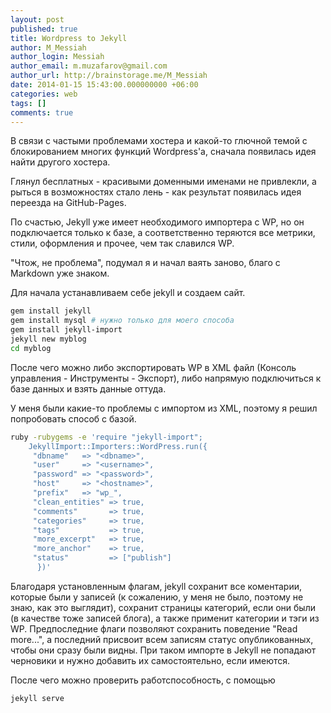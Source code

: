 ```yaml
---
layout: post
published: true
title: Wordpress to Jekyll
author: M_Messiah
author_login: Messiah
author_email: m.muzafarov@gmail.com
author_url: http://brainstorage.me/M_Messiah
date: 2014-01-15 15:43:00.000000000 +06:00
categories: web
tags: []
comments: true
---
```


В связи с частыми проблемами хостера и какой-то глючной темой с блокированием многих функций Wordpress'а, сначала появилась идея найти другого хостера.

Глянул бесплатных - красивыми доменными именами не привлекли, а рыться в возможностях стало лень - как результат появилась идея переезда на GitHub-Pages.

По счастью, Jekyll уже имеет необходимого импортера с WP, но он подключается только к базе, а соответственно теряются все метрики, стили, оформления и прочее, чем так славился WP.

"Чтож, не проблема", подумал я и начал ваять заново, благо с Markdown уже знаком.

<!--more-->

Для начала устанавливаем себе jekyll и создаем сайт.

```bash
gem install jekyll
gem install mysql # нужно только для моего способа
gem install jekyll-import
jekyll new myblog
cd myblog
```


После чего можно либо экспортировать WP в XML файл (Консоль управления - Инструменты - Экспорт),
либо напрямую подключиться к базе данных и взять данные оттуда.

У меня были какие-то проблемы с импортом из XML, поэтому я решил попробовать способ с базой.

```bash
ruby -rubygems -e 'require "jekyll-import";
    JekyllImport::Importers::WordPress.run({
     "dbname"   => "<dbname>",
     "user"     => "<username>",
     "password" => "<password>",
     "host"     => "<hostname>",
     "prefix"   => "wp_",
     "clean_entities" => true,
     "comments"       => true,
     "categories"     => true,
     "tags"           => true,
     "more_excerpt"   => true,
     "more_anchor"    => true,
     "status"         => ["publish"]
      })'
```


Благодаря установленным флагам, jekyll сохранит все коментарии, которые были у записей (к сожалению, у меня не было, поэтому не знаю, как это выглядит),
сохранит страницы категорий, если они были (в качестве тоже записей блога), а также применит категории и тэги из WP. Предпоследние флаги позволяют сохранить поведение "Read more...", а последний присвоит всем записям статус опубликованных, чтобы они сразу были видны. При таком импорте в Jekyll не попадают черновики и нужно добавить их самостоятельно, если имеются.

После чего можно проверить работспособность, с помощью

```bash
jekyll serve
```


